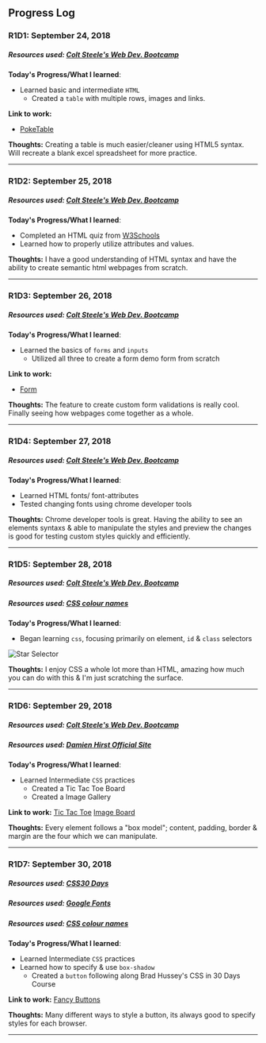 
## Progress Log

### R1D1: September 24, 2018
##### Resources used: [Colt Steele's Web Dev. Bootcamp](https://www.udemy.com/the-web-developer-bootcamp/learn/v4/)

**Today's Progress/What I learned**:
- Learned basic and intermediate `HTML`
    - Created a `table` with multiple rows, images and links.

**Link to work:**
- [PokeTable](/PokeTable)

**Thoughts:**  Creating a table is much easier/cleaner using HTML5 syntax. Will recreate a blank excel spreadsheet for more practice.

------------

### R1D2: September 25, 2018
##### Resources used: [Colt Steele's Web Dev. Bootcamp](https://www.udemy.com/the-web-developer-bootcamp/learn/v4/)

**Today's Progress/What I learned**:
- Completed an HTML quiz from [W3Schools](http://w3schools.com)
- Learned how to properly utilize attributes and values. 

**Thoughts:**  I have a good understanding of HTML syntax and have the ability to create semantic html webpages from scratch.

------------

### R1D3: September 26, 2018
##### Resources used: [Colt Steele's Web Dev. Bootcamp](https://www.udemy.com/the-web-developer-bootcamp/learn/v4/)

**Today's Progress/What I learned**:
- Learned the basics of `forms` and `inputs`
  - Utilized all three to create a form demo form from scratch
    
**Link to work:**
- [Form](/Form)

**Thoughts:**  The feature to create custom form validations is really cool. Finally seeing how webpages come together as a whole.

------------
### R1D4: September 27, 2018
##### Resources used: [Colt Steele's Web Dev. Bootcamp](https://www.udemy.com/the-web-developer-bootcamp/learn/v4/)

**Today's Progress/What I learned**:
- Learned HTML fonts/ font-attributes
- Tested changing fonts using chrome developer tools
  
**Thoughts:**  Chrome developer tools is great. Having the ability to see an elements syntaxs & able to manipulate the styles and preview the changes is good for testing custom styles quickly and efficiently.

------------

### R1D5: September 28, 2018
##### Resources used: [Colt Steele's Web Dev. Bootcamp](https://www.udemy.com/the-web-developer-bootcamp/learn/v4/)
##### Resources used: [CSS colour names](http://colours.neilorangepeel.com/)

**Today's Progress/What I learned**:
-  Began learning `css`, focusing primarily on element, `id` & `class` selectors

![Star Selector](http://i65.tinypic.com/wjb69e.png)

**Thoughts:**  I enjoy CSS a whole lot more than HTML, amazing how much you can do with this & I'm just scratching the surface.

------------

### R1D6: September 29, 2018
##### Resources used: [Colt Steele's Web Dev. Bootcamp](https://www.udemy.com/the-web-developer-bootcamp/learn/v4/)
##### Resources used: [Damien Hirst Official Site](https://www.http://www.damienhirst.com/)

**Today's Progress/What I learned**:
- Learned Intermediate `CSS` practices
    - Created a Tic Tac Toe Board
    - Created a Image Gallery
    
**Link to work:**
[Tic Tac Toe](/TTTBoard)
[Image Board](/ImageBoard)

**Thoughts:** 
Every element follows a "box model"; content, padding, border & margin are the four which we can manipulate. 

------------

### R1D7: September 30, 2018
##### Resources used: [CSS30 Days](https://codecollege.ca/)
##### Resources used: [Google Fonts](https://fonts.google.com/)
##### Resources used: [CSS colour names](http://colours.neilorangepeel.com/)


**Today's Progress/What I learned**:
- Learned Intermediate `CSS` practices
- Learned how to specify & use `box-shadow`
   - Created a `button` following along Brad Hussey's CSS in 30 Days Course
    
**Link to work:**
[Fancy Buttons](https://codepen.io/DigitalEmanuel/pen/XxbPgg)

**Thoughts:** 
Many different ways to style a button, its always good to specify styles for each browser.

------------
